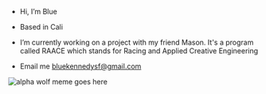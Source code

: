 - Hi, I’m Blue
- Based in Cali
- I’m currently working on a project with my friend Mason. It's a program called RAACE which stands for Racing and Applied Creative Engineering
- Email me bluekennedysf@gmail.com

  <picture>
 <source media="(prefers-color-scheme: dark)" srcset="https://i.pinimg.com/236x/f7/74/b7/f774b78497b7b4223516f043786dca20.jpg">
 <source media="(prefers-color-scheme: light)" srcset="https://i.pinimg.com/736x/84/a1/9a/84a19aa61cac96768d0e826c251a4688.jpg">
 <img alt="alpha wolf meme goes here" src="https://i.pinimg.com/736x/2f/20/d1/2f20d1aa095f46766887e8ef0fa921a6.jpg">
</picture>


<!---
the-color-blue/the-color-blue is a ✨ special ✨ repository because its `README.md` (this file) appears on your GitHub profile.
You can click the Preview link to take a look at your changes.
--->
